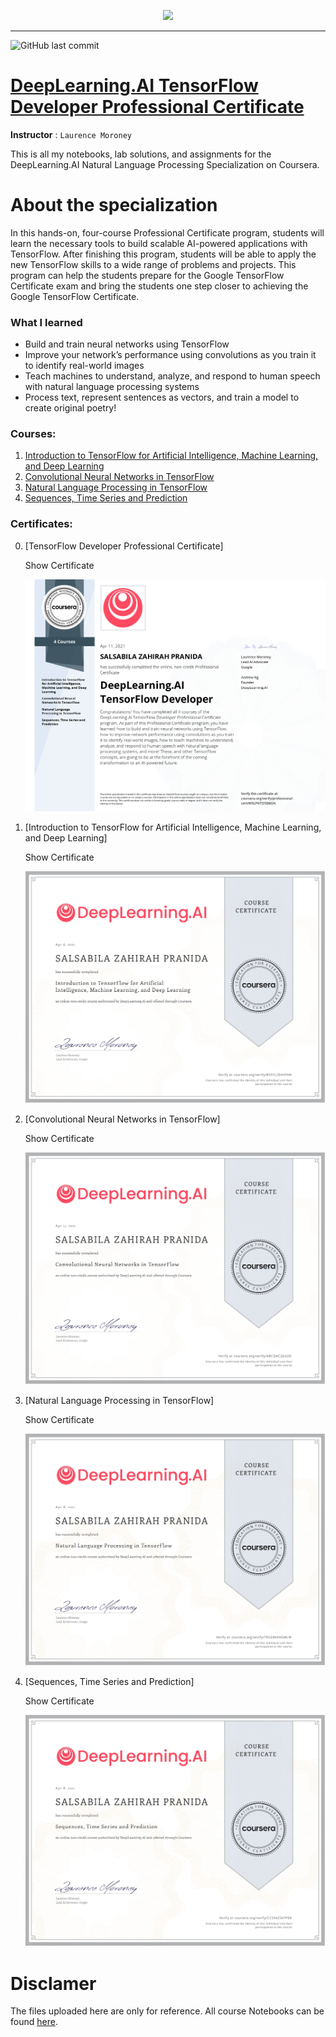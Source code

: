 <p align="center">

  <img height="100" src="https://wordpress.deeplearning.ai/wp-content/uploads/2021/02/LogoFiles_DeepLearning_PrimaryLogo.png">  

</p>
<hr>  

![GitHub last commit](https://img.shields.io/github/last-commit/irasalsabila/DeepLearning.AI-Tensorflow-Developer?style=flat-square)

# [DeepLearning.AI TensorFlow Developer Professional Certificate](https://www.coursera.org/professional-certificates/tensorflow-in-practice)
**Instructor** : `Laurence Moroney`

 This is all my notebooks, lab solutions, and assignments for the DeepLearning.AI Natural Language Processing Specialization on Coursera.
 
 # About the specialization
 In this hands-on, four-course Professional Certificate program, students will learn the necessary tools to build scalable AI-powered applications with TensorFlow. After finishing this program, students will be able to apply the new TensorFlow skills to a wide range of problems and projects. This program can help the students prepare for the Google TensorFlow Certificate exam and bring the students one step closer to achieving the Google TensorFlow Certificate.

 ### What I learned
 - Build and train neural networks using TensorFlow
 - Improve your network’s performance using convolutions as you train it to identify real-world images
 - Teach machines to understand, analyze, and respond to human speech with natural language processing systems
 - Process text, represent sentences as vectors, and train a model to create original poetry!

### Courses:
1. [Introduction to TensorFlow for Artificial Intelligence, Machine Learning, and Deep Learning](https://github.com/irasalsabila/DeepLearning.AI-Tensorflow-Developer/tree/main/01%20-%20Intoruction%20to%20TensorFlow%20for%20AI%2C%20ML%2C%20DL)  
2. [Convolutional Neural Networks in TensorFlow](https://github.com/irasalsabila/DeepLearning.AI-Tensorflow-Developer/tree/main/02%20-%20CNN%20in%20TensorFlow)  
3. [Natural Language Processing in TensorFlow](https://github.com/irasalsabila/DeepLearning.AI-Tensorflow-Developer/tree/main/03%20-%20NLP%20in%20TensorFlow)  
4. [Sequences, Time Series and Prediction](https://github.com/irasalsabila/DeepLearning.AI-Tensorflow-Developer/tree/main/04%20-%20Sequences%2C%20Time%20Series%2C%20and%20Prediction)  


### Certificates:
0. [TensorFlow Developer Professional Certificate]
   <summary>Show Certificate</summary><p>

      [<img src="https://github.com/irasalsabila/DeepLearning.AI-Tensorflow-Developer/blob/main/misc/00%20-%20Coursera%20W5LPNTD5B8GN.jpg" />](https://coursera.org/verify/W5LPNTD5B8GN)

  </p></details>

1. [Introduction to TensorFlow for Artificial Intelligence, Machine Learning, and Deep Learning]
   <summary>Show Certificate</summary><p>

      [<img src="https://github.com/irasalsabila/DeepLearning.AI-Tensorflow-Developer/blob/main/misc/01%20-%20Coursera%20B5SYL2DHXFVN.jpg" />](https://coursera.org/verify/B5SYL2DHXFVN)

  </p></details>

2. [Convolutional Neural Networks in TensorFlow]
   <summary>Show Certificate</summary><p>

      [<img src="https://github.com/irasalsabila/DeepLearning.AI-Tensorflow-Developer/blob/main/misc/02%20-%20Coursera%20ABCQAC2JL62D.jpg" />](https://coursera.org/verify/ABCQAC2JL62D)

  </p></details>

3. [Natural Language Processing in TensorFlow]  
   <summary>Show Certificate</summary><p>

      [<img src="https://github.com/irasalsabila/DeepLearning.AI-Tensorflow-Developer/blob/main/misc/03%20-%20Coursera%20T8SG8HEKGMLW.jpg" />](https://coursera.org/verify/T8SG8HEKGMLW)

  </p></details>

4. [Sequences, Time Series and Prediction]
   <summary>Show Certificate</summary><p>

      [<img src="https://github.com/irasalsabila/DeepLearning.AI-Tensorflow-Developer/blob/main/misc/04%20-%20Coursera%20CCZX6Z547P5R.jpg" />](https://coursera.org/verify/CCZX6Z547P5R)

  </p></details>


 # Disclamer
The files uploaded here are only for reference. 
All course Notebooks can be found [here](https://github.com/lmoroney/dlaicourse).
